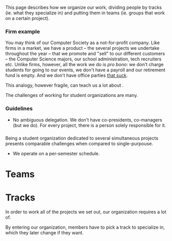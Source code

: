 This page describes how we organize our work, dividing people by tracks (ie. what they specialize in) and putting them in teams (ie. groups that work on a certain project).

### Firm example

You may think of our Computer Society as a not-for-profit company. Like firms in a market, we have a product – the several projects we undertake throughout the year – that we promote and "sell" to our different customers – the Computer Science majors, our school administration, tech recruiters etc. Unlike firms, however, all the work we do is _pro bono_: we don't charge students for going to our events, we don't have a payroll and our retirement fund is empty. And we don't have office parties [that suck](https://youtu.be/p6Eaz-1_3iA?t=39s).



This analogy, however fragile, can teach us a lot about .

The challenges of working for student organizations are many.

### Guidelines

- No ambiguous delegation. We don't have co-presidents, co-managers (but we do). For every project, there is a person solely responsible for it.

###

Being a student organization dedicated to several simultaneous projects presents comparable challenges when compared to single-purpouse.

- We operate on a per-semester schedule.


# Teams

# Tracks

In order to work all of the projects we set out, our organization requires a lot of.

By entering our organization, members have to pick a track to specialize in, which they later change if they want.
